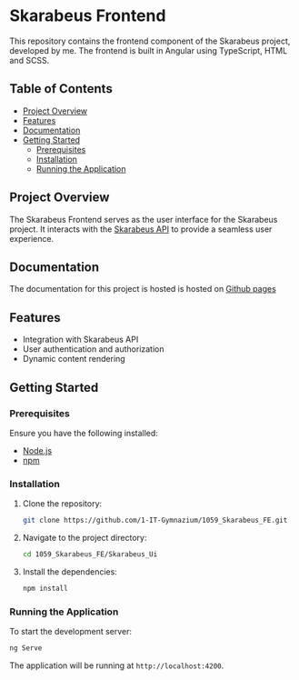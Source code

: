 # Skarabeus Frontend

This repository contains the frontend component of the Skarabeus project, developed by me. The frontend is built in Angular using TypeScript, HTML and SCSS.

## Table of Contents

- [Project Overview](#project-overview)
- [Features](#features)
- [Documentation](#documentation)
- [Getting Started](#getting-started)
  - [Prerequisites](#prerequisites)
  - [Installation](#installation)
  - [Running the Application](#running-the-application)

## Project Overview

The Skarabeus Frontend serves as the user interface for the Skarabeus project. It interacts with the [Skarabeus API](https://github.com/1-IT-Gymnazium/1059_Skarabeus_API) to provide a seamless user experience.

## Documentation

The documentation for this project is hosted is hosted on [Github pages](https://1-it-gymnazium.github.io/1059_Skarabeus_FE/index.html)

## Features

- Integration with Skarabeus API
- User authentication and authorization
- Dynamic content rendering

## Getting Started

### Prerequisites

Ensure you have the following installed:

- [Node.js](https://nodejs.org/)
- [npm](https://www.npmjs.com/) 

### Installation

1. Clone the repository:

   ```bash
   git clone https://github.com/1-IT-Gymnazium/1059_Skarabeus_FE.git
   ```

2. Navigate to the project directory:

   ```bash
   cd 1059_Skarabeus_FE/Skarabeus_Ui
   ```

3. Install the dependencies:

   ```bash
   npm install
   ```

### Running the Application

To start the development server:

```bash
ng Serve
```

The application will be running at `http://localhost:4200`.
